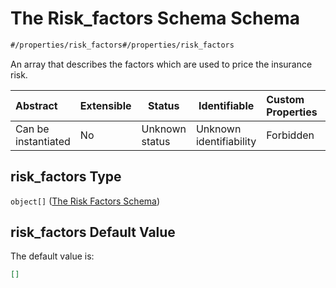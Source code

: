 # The Risk_factors Schema Schema

```txt
#/properties/risk_factors#/properties/risk_factors
```

An array that describes the factors which are used to price the insurance risk.


| Abstract            | Extensible | Status         | Identifiable            | Custom Properties | Additional Properties | Access Restrictions | Defined In                                                                                       |
| :------------------ | ---------- | -------------- | ----------------------- | :---------------- | --------------------- | ------------------- | ------------------------------------------------------------------------------------------------ |
| Can be instantiated | No         | Unknown status | Unknown identifiability | Forbidden         | Allowed               | none                | [policy_transaction.schema.json\*](../out/policy_transaction.schema.json "open original schema") |

## risk_factors Type

`object[]` ([The Risk Factors Schema](policy_transaction-properties-the-risk_factors-schema-the-risk-factors-schema.md))

## risk_factors Default Value

The default value is:

```json
[]
```
